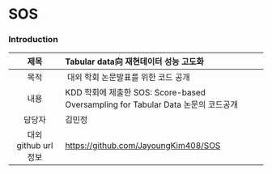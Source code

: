 # SOS

### Introduction
| 제목 | Tabular data向 재현데이터 성능 고도화 |
|:---:|:---|
| 목적 | 대외 학회 논문발표를 위한 코드 공개 |
| 내용 | KDD 학회에 제출한 SOS: Score-based Oversampling for Tabular Data 논문의 코드공개 |
| 담당자 | 김민정 |
| 대외 github url 정보 | https://github.com/JayoungKim408/SOS |
